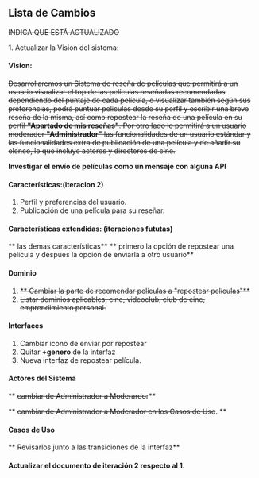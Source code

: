 ## Lista de Cambios

~~INDICA QUE ESTÁ ACTUALIZADO~~

~~1. Actualizar la Vision del sistema:~~
#### Vision:
~~Desarrollaremos un Sistema de reseña de películas que permitirá a un usuario visualizar el top de las películas reseñadas recomendadas
dependiendo del puntaje  de cada película, o visualizar también según sus preferencias, podrá puntuar peliculas desde su perfil y 
escribir una breve reseña de la misma, así como repostear la reseña de una película en su perfil **"Apartado de mis reseñas"**. Por otro
lado le permitirá a un usuario moderador **"Administrador"** las funcionalidades de un usuario estándar y las funcionalidades extra
de publicación de una película y de añadir su elenco, lo que incluye actores y directores de cine.~~

**Investigar el envío de películas como un mensaje con alguna API**

#### Características:(iteracion 2)
1. Perfil y preferencias del usuario.
2. Publicación de una película para su reseñar.

#### Características extendidas: (iteraciones fututas)
 ** las demas características**
 ** primero la opción de repostear una película y despues la opción de enviarla a otro usuario**
 
#### Dominio 
1. ~~** Cambiar la parte de recomendar películas a "repostear películas"**~~
2. ~~Listar dominios aplicables, cine, videoclub, club de cine, emprendimiento personal.~~

#### Interfaces
1. Cambiar icono de enviar por repostear
2. Quitar **+genero** de la interfaz
3. Nueva interfaz de repostear película.

#### Actores del Sistema
** ~~cambiar de Administrador a Moderardo~~r**

** ~~cambiar de Administrador a Moderador en los Casos de Uso~~. **

#### Casos de Uso
** Revisarlos junto a las transiciones de la interfaz**

#### Actualizar el documento de iteración 2 respecto al 1.
